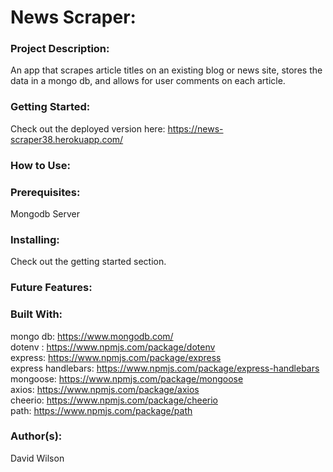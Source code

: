 # **News Scraper:**

### **Project Description:**

An app that scrapes article titles on an existing blog or news site, stores the data in a mongo db, and allows for user comments on each article.

### **Getting Started:**

Check out the deployed version here: https://news-scraper38.herokuapp.com/

### **How to Use:**



### **Prerequisites:**

Mongodb Server

### **Installing:**

Check out the getting started section.

### **Future Features:**



### **Built With:**

mongo db: https://www.mongodb.com/ <br/>
dotenv : https://www.npmjs.com/package/dotenv <br/>
express: https://www.npmjs.com/package/express <br/>
express handlebars: https://www.npmjs.com/package/express-handlebars <br/>
mongoose: https://www.npmjs.com/package/mongoose <br/>
axios: https://www.npmjs.com/package/axios <br/>
cheerio: https://www.npmjs.com/package/cheerio <br/>
path: https://www.npmjs.com/package/path

### **Author(s):**

David Wilson
